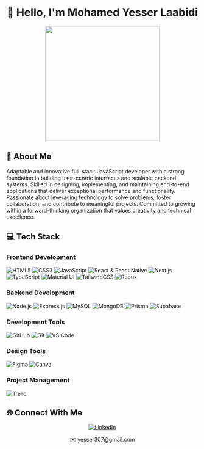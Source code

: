 <h1 align="center">👋 Hello, I'm Mohamed Yesser Laabidi</h1>

<p align="center">
  <img width="300" src="https://t3.ftcdn.net/jpg/02/26/14/90/360_F_226149059_XaAkChkpfZfvmPPt4JH5UicqKJH5zLHM.jpg"/>
</p>

## 🚀 About Me
Adaptable and innovative full-stack JavaScript developer with a strong foundation in building user-centric interfaces and scalable backend systems. Skilled in designing, implementing, and maintaining end-to-end applications that deliver exceptional performance and functionality. Passionate about leveraging technology to solve problems, foster collaboration, and contribute to meaningful projects. Committed to growing within a forward-thinking organization that values creativity and technical excellence.

## 💻 Tech Stack

### Frontend Development
<p align="left">
    <img src="https://img.icons8.com/color/48/000000/html-5.png" alt="HTML5" />
    <img src="https://img.icons8.com/color/48/000000/css3.png" alt="CSS3" />
    <img src="https://img.icons8.com/color/48/000000/javascript.png" alt="JavaScript" />
    <img src="https://img.icons8.com/color/48/000000/react-native.png" alt="React & React Native" />
    <img src="https://img.icons8.com/color/48/000000/nextjs.png" alt="Next.js" />
    <img src="https://img.icons8.com/color/48/000000/typescript.png" alt="TypeScript" />
    <img src="https://img.icons8.com/color/48/000000/material-ui.png" alt="Material UI" />
    <img src="https://img.icons8.com/color/48/000000/tailwindcss.png" alt="TailwindCSS" />
    <img src="https://img.icons8.com/color/48/000000/redux.png" alt="Redux" />
</p>

### Backend Development
<p align="left">
    <img src="https://img.icons8.com/color/48/000000/nodejs.png" alt="Node.js" />
    <img src="https://img.icons8.com/color/48/000000/express-js.png" alt="Express.js" />
    <img src="https://img.icons8.com/color/48/000000/mysql-logo.png" alt="MySQL" />
    <img src="https://img.icons8.com/color/48/000000/mongodb.png" alt="MongoDB" />
    <img src="https://img.icons8.com/color/48/000000/prisma-orm.png" alt="Prisma" />
    <img src="https://img.icons8.com/color/48/000000/supabase.png" alt="Supabase" />
</p>

### Development Tools
<p align="left">
    <img src="https://img.icons8.com/ios-filled/50/000000/github.png" alt="GitHub" />
    <img src="https://img.icons8.com/color/48/000000/git.png" alt="Git" />
    <img src="https://img.icons8.com/color/48/000000/visual-studio-code-2019.png" alt="VS Code" />
</p>

### Design Tools
<p align="left">
    <img src="https://img.icons8.com/color/48/000000/figma.png" alt="Figma" />
    <img src="https://img.icons8.com/color/48/000000/canva.png" alt="Canva" />
</p>

### Project Management
<p align="left">
    <img src="https://img.icons8.com/color/48/000000/trello.png" alt="Trello" />
</p>

## 🌐 Connect With Me

<p align="center">
  <a href="https://www.linkedin.com/in/laabidi-mohamed-yesser-43bb8b100/">
    <img src="https://img.shields.io/badge/LinkedIn-0077B5?style=for-the-badge&logo=linkedin&logoColor=white" alt="LinkedIn" />
  </a>
</p>
<p align="center">
  ✉️ yesser307@gmail.com
</p>

